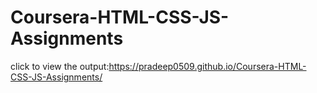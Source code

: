 # Coursera-HTML-CSS-JS-Assignments
click to view the output:https://pradeep0509.github.io/Coursera-HTML-CSS-JS-Assignments/
